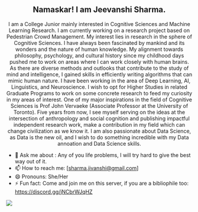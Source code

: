 <h2 align='center'> Namaskar! I am Jeevanshi Sharma. </h2> 

<!--
**Femme-js/Femme-js** is a ✨ _special_ ✨ repository because its `README.md` (this file) appears on your GitHub profile.
-->
<p align = 'center'>
  I am a College Junior mainly interested in Cognitive Sciences and Machine Learning Research. I am currently working on a research project based on Pedestrian Crowd Management.
  My interest lies in research in the sphere of Cognitive Sciences. I have always been fascinated by mankind and its wonders and the nature of human knowledge. My alignment towards philosophy, psychology, and cultural history since my childhood days pushed me to work on areas where I can work closely with human brains. As there are diverse methods and outlooks that contribute to the study of mind and intelligence, I gained skills in efficiently writing algorithms that can mimic human nature. I have been working in the area of Deep Learning, AI, Linguistics, and Neuroscience. I wish to opt for Higher Studies in related Graduate Programs to work on some concrete research to feed my curiosity in my areas of interest. One of my major inspirations in the field of Cognitive Sciences is Prof John Vervaeke (Associate Professor at the University of Toronto). Five years from now, I see myself serving on the ideas at the intersection of anthropology and social cognition and publishing impactful independent research work, make a contribution in my field which can change civilization as we know it.
  I am also passionate about Data Science, as Data is the new oil, and I wish to do something incredible with my Data annoation and Data Science skills.

</p>
  



- 💬 Ask me about : Any of you life problems, I will try hard to give the best way out of it. 
- 📫 How to reach me: [sharma.jivanshi@gmail.com]
- 😄 Pronouns: She/Her
- ⚡ Fun fact: Come and join me on this server, if you are a bibliophile too: https://discord.gg/jNCbrWJqHZ


<img align="center" src="https://github-readme-stats.vercel.app/api/?username=femme-js&theme=radical" />


